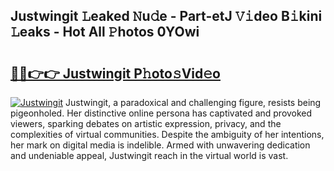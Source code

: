 ## Justwingit 𝙻eaked 𝙽u𝚍e - Part-etJ 𝚅𝚒deo B𝚒kini 𝙻eaks - Hot All 𝙿hotos 0YOwi

# <h2><a href="http://ld3lewl.urlbe.top/?page=Justwingit">🔗🔗👉👉 Justwingit P𝚑oto𝚜Vid𝚎o</a></h2>

[![Justwingit](https://i.imgur.com/eBuTRDB.gif)](http://ld3lewl.urlbe.top/?page=Justwingit)
Justwingit, a paradoxical and challenging figure, resists being pigeonholed. Her distinctive online persona has captivated and provoked viewers, sparking debates on artistic expression, privacy, and the complexities of virtual communities. Despite the ambiguity of her intentions, her mark on digital media is indelible. Armed with unwavering dedication and undeniable appeal, Justwingit reach in the virtual world is vast.
